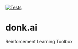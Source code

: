 [![Tests](https://github.com/DiddiZ/donk.ai/actions/workflows/python-package.yml/badge.svg)](https://github.com/DiddiZ/donk.ai/actions/workflows/python-package.yml)

# donk.ai

Reinforcement Learning Toolbox
